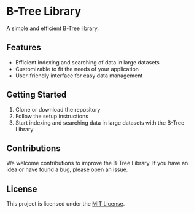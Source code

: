 # B-Tree Library
A simple and efficient B-Tree library.

## Features
- Efficient indexing and searching of data in large datasets
- Customizable to fit the needs of your application
- User-friendly interface for easy data management

## Getting Started
1. Clone or download the repository
2. Follow the setup instructions
3. Start indexing and searching data in large datasets with the B-Tree Library

## Contributions
We welcome contributions to improve the B-Tree Library. If you have an idea or have found a bug, please open an issue.

## License
This project is licensed under the [MIT License](LICENSE).
